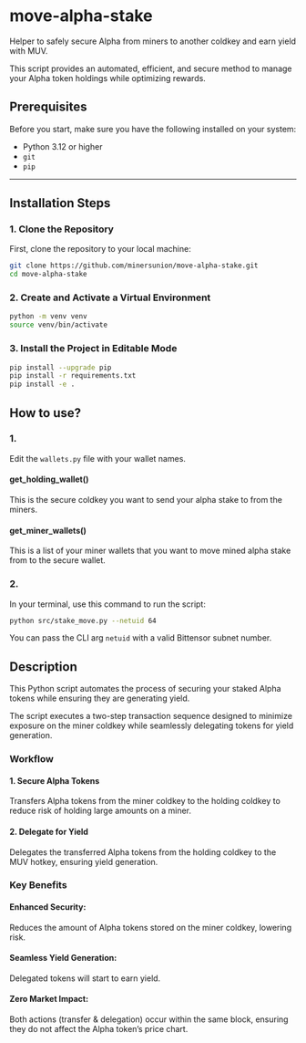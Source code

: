 # move-alpha-stake
Helper to safely secure Alpha from miners to another coldkey and earn yield with MUV.

This script provides an automated, efficient, and secure method to manage your Alpha token holdings while optimizing rewards.


## Prerequisites

Before you start, make sure you have the following installed on your system:

- Python 3.12 or higher
- `git`
- `pip`

---

## Installation Steps

### 1. Clone the Repository

First, clone the repository to your local machine:

```bash
git clone https://github.com/minersunion/move-alpha-stake.git
cd move-alpha-stake
```

### 2. Create and Activate a Virtual Environment
```bash
python -m venv venv
source venv/bin/activate
```

### 3. Install the Project in Editable Mode
```bash
pip install --upgrade pip
pip install -r requirements.txt
pip install -e .
```


## How to use?

### 1.
Edit the `wallets.py` file with your wallet names.

#### get_holding_wallet()
This is the secure coldkey you want to send your alpha stake to from the miners.

#### get_miner_wallets()
This is a list of your miner wallets that you want to move mined alpha stake from to the secure wallet.

### 2.

In your terminal, use this command to run the script:
```sh
python src/stake_move.py --netuid 64
```

You can pass the CLI arg `netuid` with a valid Bittensor subnet number.


## Description

This Python script automates the process of securing your staked Alpha tokens while ensuring they are generating yield. 

The script executes a two-step transaction sequence designed to minimize exposure on the miner coldkey while seamlessly delegating tokens for yield generation.

### Workflow

#### 1. Secure Alpha Tokens
Transfers Alpha tokens from the miner coldkey to the holding coldkey to reduce risk of holding large amounts on a miner.

#### 2. Delegate for Yield
Delegates the transferred Alpha tokens from the holding coldkey to the MUV hotkey, ensuring yield generation.

### Key Benefits

#### Enhanced Security: 
Reduces the amount of Alpha tokens stored on the miner coldkey, lowering risk.

#### Seamless Yield Generation: 
Delegated tokens will start to earn yield.

#### Zero Market Impact: 
Both actions (transfer & delegation) occur within the same block, ensuring they do not affect the Alpha token’s price chart.
